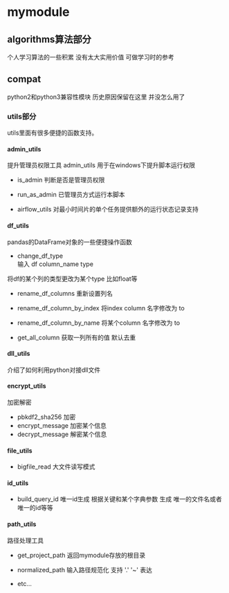 # mymodule


## algorithms算法部分
个人学习算法的一些积累 没有太大实用价值 可做学习时的参考

## compat
python2和python3兼容性模块 历史原因保留在这里 并没怎么用了 



### utils部分
utils里面有很多便捷的函数支持。

#### admin_utils
提升管理员权限工具 admin_utils 用于在windows下提升脚本运行权限

- is_admin 判断是否是管理员权限
- run_as_admin 已管理员方式运行本脚本


- airflow_utils 对最小时间片的单个任务提供额外的运行状态记录支持

#### df_utils
pandas的DataFrame对象的一些便捷操作函数

- change_df_type     
输入 df column_name type

将df的某个列的类型更改为某个type 比如float等

- rename_df_columns 重新设置列名    

- rename_df_column_by_index 将index column 名字修改为 to

- rename_df_column_by_name 将某个column 名字修改为 to

- get_all_column 获取一列所有的值 默认去重

#### dll_utils
介绍了如何利用python对接dll文件

#### encrypt_utils
加密解密

- pbkdf2_sha256 加密
- encrypt_message 加密某个信息
- decrypt_message 解密某个信息


#### file_utils
- bigfile_read 大文件读写模式


#### id_utils

- build_query_id
唯一id生成 
根据关键和某个字典参数 生成 唯一的文件名或者唯一的id等等


#### path_utils
路径处理工具

- get_project_path 返回mymodule存放的根目录
- normalized_path 输入路径规范化 支持 '.' '~' 表达

- etc... 


